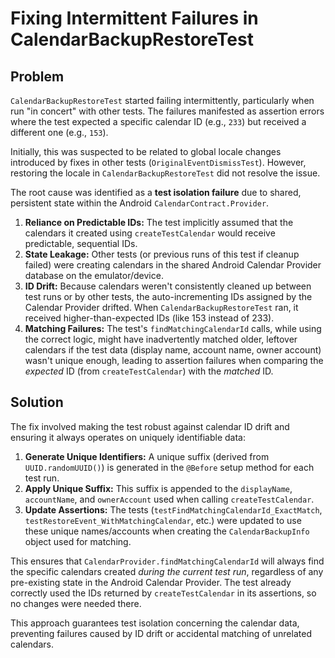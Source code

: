 # Fixing Intermittent Failures in CalendarBackupRestoreTest

## Problem

`CalendarBackupRestoreTest` started failing intermittently, particularly when run "in concert" with other tests. The failures manifested as assertion errors where the test expected a specific calendar ID (e.g., `233`) but received a different one (e.g., `153`).

Initially, this was suspected to be related to global locale changes introduced by fixes in other tests (`OriginalEventDismissTest`). However, restoring the locale in `CalendarBackupRestoreTest` did not resolve the issue.

The root cause was identified as a **test isolation failure** due to shared, persistent state within the Android `CalendarContract.Provider`.

1.  **Reliance on Predictable IDs:** The test implicitly assumed that the calendars it created using `createTestCalendar` would receive predictable, sequential IDs.
2.  **State Leakage:** Other tests (or previous runs of this test if cleanup failed) were creating calendars in the shared Android Calendar Provider database on the emulator/device.
3.  **ID Drift:** Because calendars weren't consistently cleaned up between test runs or by other tests, the auto-incrementing IDs assigned by the Calendar Provider drifted. When `CalendarBackupRestoreTest` ran, it received higher-than-expected IDs (like 153 instead of 233).
4.  **Matching Failures:** The test's `findMatchingCalendarId` calls, while using the correct logic, might have inadvertently matched older, leftover calendars if the test data (display name, account name, owner account) wasn't unique enough, leading to assertion failures when comparing the *expected* ID (from `createTestCalendar`) with the *matched* ID.

## Solution

The fix involved making the test robust against calendar ID drift and ensuring it always operates on uniquely identifiable data:

1.  **Generate Unique Identifiers:** A unique suffix (derived from `UUID.randomUUID()`) is generated in the `@Before` setup method for each test run.
2.  **Apply Unique Suffix:** This suffix is appended to the `displayName`, `accountName`, and `ownerAccount` used when calling `createTestCalendar`.
3.  **Update Assertions:** The tests (`testFindMatchingCalendarId_ExactMatch`, `testRestoreEvent_WithMatchingCalendar`, etc.) were updated to use these unique names/accounts when creating the `CalendarBackupInfo` object used for matching.

This ensures that `CalendarProvider.findMatchingCalendarId` will always find the specific calendars created *during the current test run*, regardless of any pre-existing state in the Android Calendar Provider. The test already correctly used the IDs returned by `createTestCalendar` in its assertions, so no changes were needed there.

This approach guarantees test isolation concerning the calendar data, preventing failures caused by ID drift or accidental matching of unrelated calendars.
